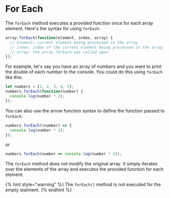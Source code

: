# For Each

The `forEach` method executes a provided function once for each array element. Here's the syntax for using `forEach`:

```javascript
array.forEach(function(element, index, array) {
  // element: current element being processed in the array
  // index: index of the current element being processed in the array
  // array: the array forEach was called upon
});
```


For example, let's say you have an array of numbers and you want to print the double of each number to the console. You could do this using `forEach` like this:

```typescript
let numbers = [1, 2, 3, 4, 5];
numbers.forEach(function(number) {
  console.log(number * 2);
});
```

You can also use the arrow function syntax to define the function passed to `forEach`:

```typescript
numbers.forEach((number) => {
  console.log(number * 2);
});
```

or

```typescript
numbers.forEach(number => console.log(number * 2));
```

The `forEach` method does not modify the original array. It simply iterates over the elements of the array and executes the provided function for each element.

{% hint style="warning" %}
The `forEach()` method is not executed for the empty statment.
{% endhint %}
